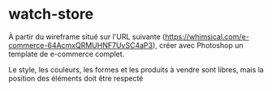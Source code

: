 # watch-store

À partir du wireframe situé sur l'URL suivante (https://whimsical.com/e-commerce-64AcmxQRMUHNF7UvSC4aP3), créer avec Photoshop un template de e-commerce complet.

Le style, les couleurs, les formes et les produits à vendre sont libres, mais la position des éléments doit être respecté
